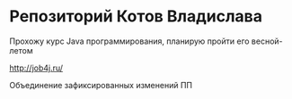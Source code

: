 # Репозиторий Котов Владислава

Прохожу курс Java программирования, планирую пройти его весной-летом

http://job4j.ru/

Объединение зафиксированных изменений
ПП